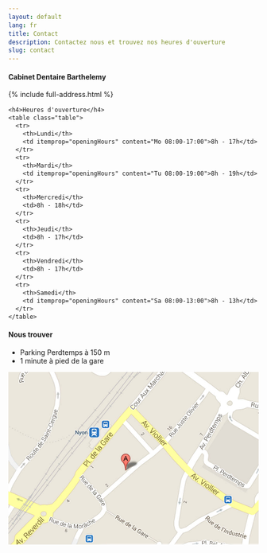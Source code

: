 ```yaml
---
layout: default
lang: fr
title: Contact
description: Contactez nous et trouvez nos heures d'ouverture
slug: contact
---
```


<div class="row">
  <div class="col-md-5">
    <h4>Cabinet Dentaire Barthelemy</h4>
    {% include full-address.html %}

    <h4>Heures d'ouverture</h4>
    <table class="table">
      <tr>
        <th>Lundi</th>
        <td itemprop="openingHours" content="Mo 08:00-17:00">8h - 17h</td>
      </tr>
      <tr>
        <th>Mardi</th>
        <td itemprop="openingHours" content="Tu 08:00-19:00">8h - 19h</td>
      </tr>
      <tr>
        <th>Mercredi</th>
        <td>8h - 18h</td>
      </tr>
      <tr>
        <th>Jeudi</th>
        <td>8h - 17h</td>
      </tr>
      <tr>
        <th>Vendredi</th>
        <td>8h - 17h</td>
      </tr>
      <tr>
        <th>Samedi</th>
        <td itemprop="openingHours" content="Sa 08:00-13:00">8h - 13h</td>
      </tr>
    </table>
  </div>
  <div class="col-md-7">
    <h4>Nous trouver</h4>
    <ul>
      <li>Parking Perdtemps à 150 m</li>
      <li>1 minute à pied de la gare</li>
    </ul>
    <a href="https://maps.google.ch/maps?f=q&source=s_q&hl=fr&geocode=&q=Rue+Juste-Olivier+8,+1260+Nyon&aq=&sll=46.44716,6.449102&sspn=0.81848,2.113495&t=m&ie=UTF8&hq=&hnear=Rue+Juste+Olivier+8,+1260+Nyon,+Vaud&z=16&iwloc=A&output=embed" itemprop="map">
      <img src="/photos/map.jpg" alt="Nous trouver" />
    </a>
  </div>
</div>
